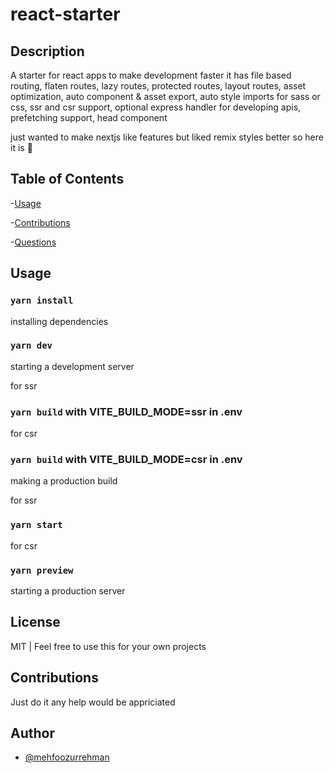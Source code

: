 # react-starter

## Description

A starter for react apps to make development faster it has file based routing, flaten routes, lazy routes, protected routes, layout routes, asset optimization, auto component & asset export, auto style imports for sass or css, ssr and csr support, optional express handler for developing apis, prefetching support, head component

just wanted to make nextjs like features but liked remix styles better so here it is 💖

## Table of Contents

-[Usage](#usage)

-[Contributions](#contributions)

-[Questions](#questions)

## Usage

### `yarn install`

installing dependencies

### `yarn dev`

starting a development server

for ssr
### `yarn build` with VITE_BUILD_MODE=ssr in .env

for csr
### `yarn build` with VITE_BUILD_MODE=csr in .env

making a production build

for ssr
### `yarn start`

for csr
### `yarn preview`

starting a production server

## License

MIT | Feel free to use this for your own projects

## Contributions

Just do it any help would be appriciated

## Author

- [@mehfoozurrehman](https://www.github.com/mehfoozurrehman)
